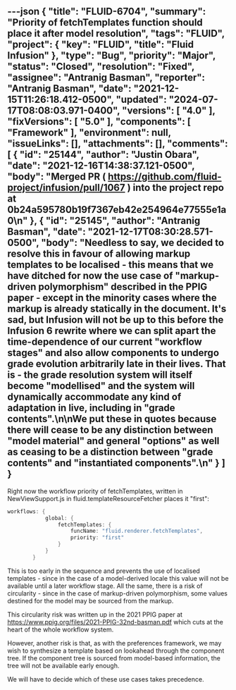 ---json
{
  "title": "FLUID-6704",
  "summary": "Priority of fetchTemplates function should place it after model resolution",
  "tags": "FLUID",
  "project": {
    "key": "FLUID",
    "title": "Fluid Infusion"
  },
  "type": "Bug",
  "priority": "Major",
  "status": "Closed",
  "resolution": "Fixed",
  "assignee": "Antranig Basman",
  "reporter": "Antranig Basman",
  "date": "2021-12-15T11:26:18.412-0500",
  "updated": "2024-07-17T08:08:03.971-0400",
  "versions": [
    "4.0"
  ],
  "fixVersions": [
    "5.0"
  ],
  "components": [
    "Framework"
  ],
  "environment": null,
  "issueLinks": [],
  "attachments": [],
  "comments": [
    {
      "id": "25144",
      "author": "Justin Obara",
      "date": "2021-12-16T14:38:37.121-0500",
      "body": "Merged PR ( <https://github.com/fluid-project/infusion/pull/1067> ) into the project repo at 0b24a595780b19f7367eb42e254964e77555e1a0\n"
    },
    {
      "id": "25145",
      "author": "Antranig Basman",
      "date": "2021-12-17T08:30:28.571-0500",
      "body": "Needless to say, we decided to resolve this in favour of allowing markup templates to be localised - this means that we have ditched for now the use case of \"markup-driven polymorphism\" described in the PPIG paper - except in the minority cases where the markup is already statically in the document. It's sad, but Infusion will not be up to this before the Infusion 6 rewrite where we can split apart the time-dependence of our current \"workflow stages\" and also allow components to undergo grade evolution arbitrarily late in their lives. That is - the grade resolution system will itself become \"modellised\" and the system will dynamically accommodate any kind of adaptation in live, including in \"grade contents\".\n\nWe put these in quotes because there will cease to be any distinction between \"model material\" and general \"options\" as well as ceasing to be a distinction between \"grade contents\" and \"instantiated components\".\n"
    }
  ]
}
---
Right now the workflow priority of fetchTemplates, written in NewViewSupport.js in fluid.templateResourceFetcher places it "first":&#x20;

```java
workflows: {
            global: {
                fetchTemplates: {
                    funcName: "fluid.renderer.fetchTemplates",
                    priority: "first"
                }
            }
        }
```

This is too early in the sequence and prevents the use of localised templates - since in the case of a model-derived locale this value will not be available until a later workflow stage. All the same, there is a risk of circularity - since in the case of markup-driven polymorphism, some values destined for the model may be sourced from the markup.

This circularity risk was written up in the 2021 PPIG paper at <https://www.ppig.org/files/2021-PPIG-32nd-basman.pdf> which cuts at the heart of the whole workflow system.

However, another risk is that, as with the preferences framework, we may wish to synthesize a template based on lookahead through the component tree. If the component tree is sourced from model-based information, the tree will not be available early enough.

We will have to decide which of these use cases takes precedence.

        